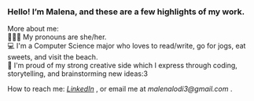 ### Hello! I’m Malena, and these are a few highlights of my work.
More about me: <br />
  🙋🏻‍♀️ My pronouns are she/her. <br />
  💻 I'm a Computer Science major who loves to read/write, go for jogs, eat sweets, and visit the beach. <br />
  💚 I'm proud of my strong creative side which I express through coding, storytelling, and brainstorming new ideas:3 <br />
  
How to reach me:
_[LinkedIn](https://www.linkedin.com/in/malena-lodi-07a0aa251/)_
, or email me at _malenalodi3@gmail.com_ .

